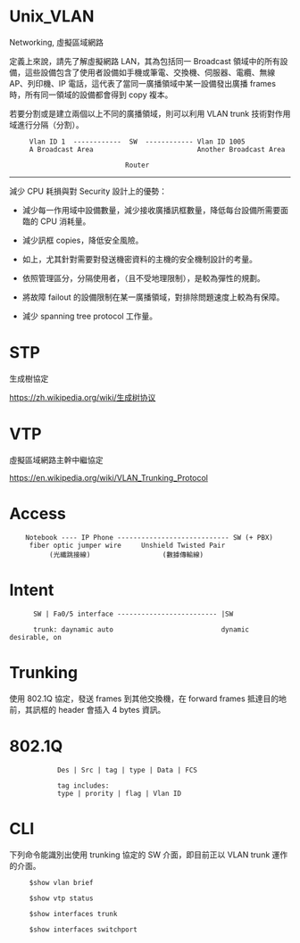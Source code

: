 # Unix_VLAN
Networking, 虛擬區域網路

定義上來說，請先了解虛擬網路 LAN，其為包括同一 Broadcast 領域中的所有設備，這些設備包含了使用者設備如手機或筆電、交換機、伺服器、電纜、無線AP、列印機、IP 電話，這代表了當同一廣播領域中某一設備發出廣播 frames 時，所有同一領域的設備都會得到 copy 複本。

若要分割或是建立兩個以上不同的廣播領域，則可以利用 VLAN trunk 技術對作用域進行分隔（分割）。

>>>

         Vlan ID 1  ------------  SW  ------------ Vlan ID 1005
         A Broadcast Area                          Another Broadcast Area
         
                                 Router
                                  
______________________________________________________________________________

減少 CPU 耗損與對 Security 設計上的優勢：

* 減少每一作用域中設備數量，減少接收廣播訊框數量，降低每台設備所需要面臨的 CPU 消耗量。

* 減少訊框 copies，降低安全風險。

* 如上，尤其針對需要對發送機密資料的主機的安全機制設計的考量。

* 依照管理區分，分隔使用者，（且不受地理限制），是較為彈性的規劃。

* 將故障 failout 的設備限制在某一廣播領域，對排除問題速度上較為有保障。

* 減少 spanning tree protocol 工作量。

# STP

生成樹協定

https://zh.wikipedia.org/wiki/生成树协议

# VTP

虛擬區域網路主幹中繼協定

https://en.wikipedia.org/wiki/VLAN_Trunking_Protocol

# Access

        Notebook ---- IP Phone ---------------------------- SW (+ PBX)
         fiber optic jumper wire     Unshield Twisted Pair
              (光纖跳接線)                  (數據傳輸線)


# Intent

          SW | Fa0/5 interface ------------------------- |SW 
          
          trunk: daynamic auto                           dynamic desirable, on

# Trunking

使用 802.1Q 協定，發送 frames 到其他交換機，在 forward frames 抵達目的地前，其訊框的 header 會插入 4 bytes 資訊。

# 802.1Q

                Des | Src | tag | type | Data | FCS
                
                tag includes:
                type | prority | flag | Vlan ID

# CLI

下列命令能識別出使用 trunking 協定的 SW 介面，即目前正以 VLAN trunk 運作的介面。

         $show vlan brief
>>>

         $show vtp status
         
>>>

         $show interfaces trunk
         
>>>

         $show interfaces switchport
